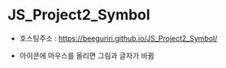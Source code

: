 # JS_Project2_Symbol

+ 호스팅주소 : https://beeguriri.github.io/JS_Project2_Symbol/

+ 아이콘에 마우스를 올리면 그림과 글자가 바뀜
